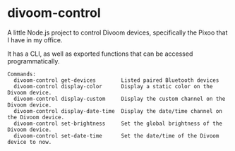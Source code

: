 # divoom-control

A little Node.js project to control Divoom devices, specifically the Pixoo that I have in my office.

It has a CLI, as well as exported functions that can be accessed programmatically.

```text
Commands:
  divoom-control get-devices        Listed paired Bluetooth devices
  divoom-control display-color      Display a static color on the Divoom device.
  divoom-control display-custom     Display the custom channel on the Divoom device.
  divoom-control display-date-time  Display the date/time channel on the Divoom device.
  divoom-control set-brightness     Set the global brightness of the Divoom device.
  divoom-control set-date-time      Set the date/time of the Divoom device to now.
```
